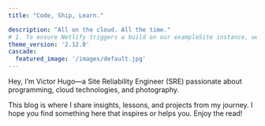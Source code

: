 ```yaml
---
title: "Code, Ship, Learn."

description: "All on the cloud. All the time."
# 1. To ensure Netlify triggers a build on our exampleSite instance, we need to change a file in the exampleSite directory.
theme_version: '2.12.0'
cascade:
  featured_image: '/images/default.jpg'
---
```

Hey, I’m Victor Hugo—a Site Reliability Engineer (SRE) passionate about programming, cloud technologies, and photography. 

This blog is where I share insights, lessons, and projects from my journey. I hope you find something here that inspires or helps you. Enjoy the read!
